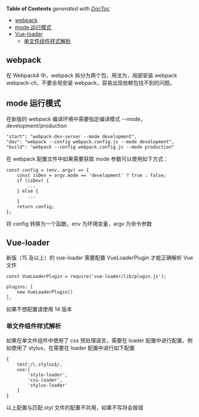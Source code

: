 <!-- START doctoc generated TOC please keep comment here to allow auto update -->
<!-- DON'T EDIT THIS SECTION, INSTEAD RE-RUN doctoc TO UPDATE -->
**Table of Contents**  *generated with [DocToc](https://github.com/thlorenz/doctoc)*

- [webpack](#webpack)
- [mode 运行模式](#mode-%E8%BF%90%E8%A1%8C%E6%A8%A1%E5%BC%8F)
- [Vue-loader](#vue-loader)
  - [单文件组件样式解析](#%E5%8D%95%E6%96%87%E4%BB%B6%E7%BB%84%E4%BB%B6%E6%A0%B7%E5%BC%8F%E8%A7%A3%E6%9E%90)

<!-- END doctoc generated TOC please keep comment here to allow auto update -->

## webpack

在 Webpack4 中，webpack 拆分为两个包，用法为，局部安装 webpack webpack-cli，不要全局安装 webpack，容易出现依赖包找不到的问题。

## mode 运行模式

在新版的 webpack 编译环境中需要指定编译模式 --mode，development/production

    "start": "webpack-dev-server --mode development",
    "dev": "webpack --config webpack.config.js --mode development",
    "build": "webpack --config webpack.config.js --mode production"

在 webpack 配置文件中如果需要获取 mode 参数可以使用如下方式：

    const config = (env, argv) => {
        const isDev = argv.mode == 'development' ? true : false;
        if (isDev) {
    		...
        } else {
    		...
        }
        return config;
    };

将 config 转换为一个函数，env 为环境变量，argv 为命令参数

## Vue-loader

新版（15 及以上）的 vue-loader 需要配置 VueLoaderPlugin 才能正确解析 Vue 文件

    const VueLoaderPlugin = require('vue-loader/lib/plugin.js');

    plugins: [
        new VueLoaderPlugin()
    ],

如果不想配置请使用 14 版本

### 单文件组件样式解析

如果在单文件组件中使用了 css 预处理语言，需要在 loader 配置中进行配置，例如使用了 stylus，在需要在 loader 配置中进行如下配置

    {
    	test:/\.stylus$/,
    	use:[
    		'style-loader',
    		'css-loader',
    		'stylus-loader'
    	]
    }

以上配置与匹配.styl 文件的配置不共用，如果不写将会报错
